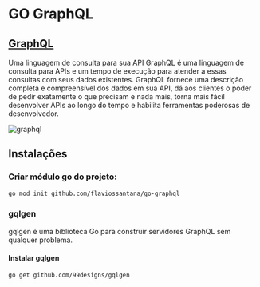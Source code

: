 # GO GraphQL


## [GraphQL](https://graphql.org/learn/)

  Uma linguagem de consulta para sua API
  GraphQL é uma linguagem de consulta para APIs e um tempo de execução 
  para atender a essas consultas com seus dados existentes. 
  GraphQL fornece uma descrição completa e compreensível dos dados em sua API, 
  dá aos clientes o poder de pedir exatamente o que precisam e nada mais, 
  torna mais fácil desenvolver APIs ao longo do tempo e habilita ferramentas poderosas de desenvolvedor.
  
  ![graphql](https://upload.wikimedia.org/wikipedia/commons/1/17/GraphQL_Logo.svg)

## Instalações

### Criar módulo go do projeto:
````bash
go mod init github.com/flaviossantana/go-graphql 
````

### gqlgen
gqlgen é uma biblioteca Go para construir servidores GraphQL sem qualquer problema.

#### Instalar gqlgen
```bash
go get github.com/99designs/gqlgen
```